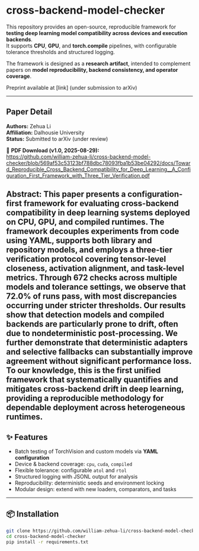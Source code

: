 # cross-backend-model-checker

This repository provides an open-source, reproducible framework for **testing deep learning model compatibility across devices and execution backends**.  
It supports **CPU**, **GPU**, and **torch.compile** pipelines, with configurable tolerance thresholds and structured logging.

The framework is designed as a **research artifact**, intended to complement papers on **model reproducibility, backend consistency, and operator coverage**.

Preprint available at [link] (under submission to arXiv)

---

## Paper Detail
**Authors:** Zehua Li  
**Affiliation:** Dalhousie University  
**Status:** Submitted to arXiv (under review)

📄 **PDF Download (v1.0, 2025-08-29):**  
https://github.com/william-zehua-li/cross-backend-model-checker/blob/569af53c53123bf788dbc78093fba1b53be04292/docs/Toward_Reproducible_Cross_Backend_Compatibility_for_Deep_Learning__A_Configuration_First_Framework_with_Three_Tier_Verification.pdf

**Abstract:**
This paper presents a configuration-first framework for evaluating cross-backend compatibility in deep learning systems deployed on CPU, GPU, and compiled runtimes. The framework decouples experiments from code using YAML, supports both library and repository models, and employs a three-tier verification protocol covering tensor-level closeness, activation alignment, and task-level metrics. Through 672 checks across multiple models and tolerance settings, we observe that 72.0% of runs pass, with most discrepancies occurring under stricter thresholds. Our results show that detection models and compiled backends are particularly prone to drift, often due to nondeterministic post-processing. We further demonstrate that deterministic adapters and selective fallbacks can substantially improve agreement without significant performance loss. To our knowledge, this is the first unified framework that systematically quantifies and mitigates cross-backend drift in deep learning, providing a reproducible methodology for dependable deployment across heterogeneous runtimes.
---

## ✨ Features
- Batch testing of TorchVision and custom models via **YAML configuration**
- Device & backend coverage: `cpu`, `cuda`, `compiled`
- Flexible tolerance: configurable `atol` and `rtol`
- Structured logging with JSONL output for analysis
- Reproducibility: deterministic seeds and environment locking
- Modular design: extend with new loaders, comparators, and tasks

---

## 📦 Installation
```bash
git clone https://github.com/william-zehua-li/cross-backend-model-checker.git
cd cross-backend-model-checker
pip install -r requirements.txt

